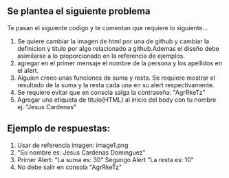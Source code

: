 ## Se plantea el siguiente problema
Te pasan el siguiente codigo y te comentan que requiere lo siguiente...

1. Se quiere cambiar la imagen de html por una de github y cambiar la definicion y titulo por algo relacionado a github.Ademas el diseño debe asimilarse a lo proporcionado en la referencia de ejemplos.
2. agregar en el primer mensaje el nombre de la persona y los apellidos en el alert.
3. Alguien creeo unas funciones de suma y resta.  Se requiere mostrar el resultado de la suma y la resta cada una en su alert respectivamente.
4. Se requiere evitar que en consola salga la contraseña: "AgrRkeTz"
5. Agregar una etiqueta de titulo(HTML) al inicio del body con tu nombre ej. "Jesus Cardenas"


## Ejemplo de respuestas:
1. Usar de referencia imagen: image1.png
2. "Su nombre es: Jesus Cardenas Dominguez"
3. Primer Alert: "La suma es: 30" Segungo Alert "La resta es: 10"
4. No debe salir en consola "AgrRkeTz"
